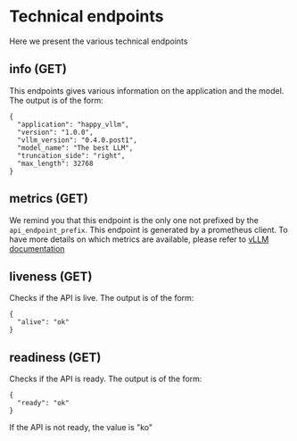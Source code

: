 # Technical endpoints

Here we present the various technical endpoints

## info (GET)

This endpoints gives various information on the application and the model. The output is of the form:

```
{
  "application": "happy_vllm",
  "version": "1.0.0",
  "vllm_version": "0.4.0.post1",
  "model_name": "The best LLM",
  "truncation_side": "right",
  "max_length": 32768
}
```

## metrics (GET)

We remind you that this endpoint is the only one not prefixed by the `api_endpoint_prefix`. This endpoint is generated by a prometheus client. To have more details on which metrics are available, please refer to [vLLM documentation](https://docs.vllm.ai/en/latest/serving/metrics.html)

## liveness (GET)

Checks if the API is live. The output is of the form:

```
{
  "alive": "ok"
}
```

## readiness (GET)

Checks if the API is ready. The output is of the form:

```
{
  "ready": "ok"
}
```

If the API is not ready, the value is "ko"